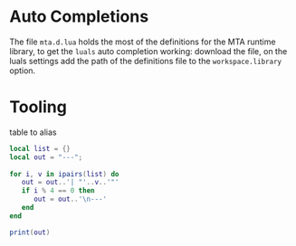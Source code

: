 # Auto Completions
The file `mta.d.lua` holds the most of the definitions for the MTA runtime library, to get the `luals` auto completion working: download the file, on the luals settings add the path of the definitions file to the `workspace.library` option.

# Tooling
table to alias
```lua
local list = {}
local out = "---";
 
for i, v in ipairs(list) do
   out = out..'| "'..v..'"'
   if i % 4 == 0 then
      out = out..'\n---'
   end
end

print(out)
```